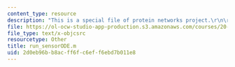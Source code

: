 ```yaml
---
content_type: resource
description: "This is a special file of protein networks project.\r\n\r\n"
file: https://ol-ocw-studio-app-production.s3.amazonaws.com/courses/20-320-analysis-of-biomolecular-and-cellular-systems-fall-2012/2d0eb96bb8acff6fc6eff6ebd7b011e8_run_sensorODE.m
file_type: text/x-objcsrc
resourcetype: Other
title: run_sensorODE.m
uid: 2d0eb96b-b8ac-ff6f-c6ef-f6ebd7b011e8
---
```

